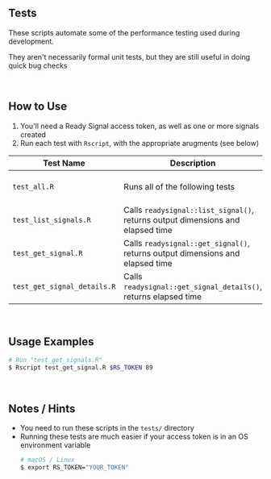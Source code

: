 ## Tests

These scripts automate some of the performance testing used during development.

They aren't necessarily formal unit tests, but they are still useful in doing quick bug checks

<br>

## How to Use

1. You'll need a Ready Signal access token, as well as one or more signals created
2. Run each test with `Rscript`, with the appropriate arugments (see below)

| Test Name | Description | Arguments |  
|-----------|-------------|-----------|
| `test_all.R` | Runs all of the following tests | Access Token, Signal ID |
| `test_list_signals.R` | Calls `readysignal::list_signal()`, returns output dimensions and elapsed time | Access Token |
| `test_get_signal.R` | Calls `readysignal::get_signal()`, returns output dimensions and elapsed time | Access Token, Signal ID |
| `test_get_signal_details.R` | Calls `readysignal::get_signal_details()`, returns elapsed time | Access Token, Signal ID |

<br>

## Usage Examples
```bash
# Run "test_get_signals.R"
$ Rscript test_get_signal.R $RS_TOKEN 89
```

<br>

## Notes / Hints
* You need to run these scripts in the `tests/` directory
* Running these tests are much easier if your access token is in an OS environment variable
  ```bash
  # macOS / Linux
  $ export RS_TOKEN="YOUR_TOKEN"
  ```